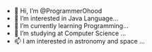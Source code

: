 - 👋 Hi, I’m @ProgrammerOhood 
- 👀 I’m interested in Java Language...
- 🌱 I’m currently learning Programming...
- 💞️ I’m studying at Computer Science ...
- 📫 I am interested in astronomy and space ...

<!---
ProgrammerOhood/ProgrammerOhood is a ✨ special ✨ repository because its `README.md` (this file) appears on your GitHub profile.
You can click the Preview link to take a look at your changes.
--->
